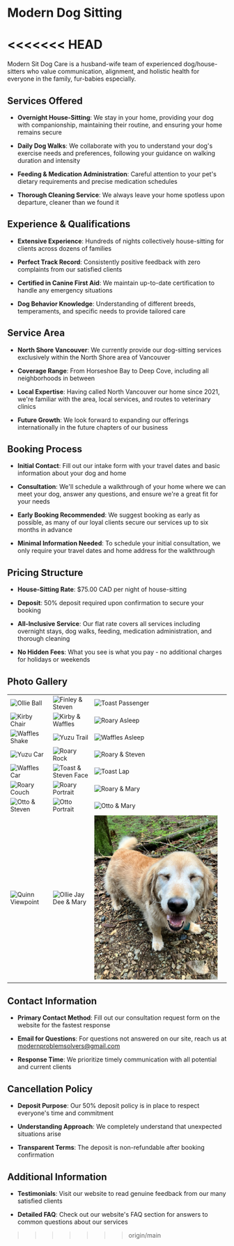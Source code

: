 # Modern Dog Sitting

<<<<<<< HEAD
=======
Modern Sit Dog Care is a husband-wife team of experienced dog/house-sitters who value communication, alignment, and holistic health for everyone in the family, fur-babies especially.

## Services Offered

- **Overnight House-Sitting**: We stay in your home, providing your dog with companionship, maintaining their routine, and ensuring your home remains secure
  
- **Daily Dog Walks**: We collaborate with you to understand your dog's exercise needs and preferences, following your guidance on walking duration and intensity
  
- **Feeding & Medication Administration**: Careful attention to your pet's dietary requirements and precise medication schedules
  
- **Thorough Cleaning Service**: We always leave your home spotless upon departure, cleaner than we found it

## Experience & Qualifications

- **Extensive Experience**: Hundreds of nights collectively house-sitting for clients across dozens of families
  
- **Perfect Track Record**: Consistently positive feedback with zero complaints from our satisfied clients
  
- **Certified in Canine First Aid**: We maintain up-to-date certification to handle any emergency situations
  
- **Dog Behavior Knowledge**: Understanding of different breeds, temperaments, and specific needs to provide tailored care

## Service Area

- **North Shore Vancouver**: We currently provide our dog-sitting services exclusively within the North Shore area of Vancouver
  
- **Coverage Range**: From Horseshoe Bay to Deep Cove, including all neighborhoods in between
  
- **Local Expertise**: Having called North Vancouver our home since 2021, we're familiar with the area, local services, and routes to veterinary clinics
  
- **Future Growth**: We look forward to expanding our offerings internationally in the future chapters of our business

## Booking Process

- **Initial Contact**: Fill out our intake form with your travel dates and basic information about your dog and home
  
- **Consultation**: We'll schedule a walkthrough of your home where we can meet your dog, answer any questions, and ensure we're a great fit for your needs
  
- **Early Booking Recommended**: We suggest booking as early as possible, as many of our loyal clients secure our services up to six months in advance
  
- **Minimal Information Needed**: To schedule your initial consultation, we only require your travel dates and home address for the walkthrough

## Pricing Structure

- **House-Sitting Rate**: $75.00 CAD per night of house-sitting
  
- **Deposit**: 50% deposit required upon confirmation to secure your booking
  
- **All-Inclusive Service**: Our flat rate covers all services including overnight stays, dog walks, feeding, medication administration, and thorough cleaning
  
- **No Hidden Fees**: What you see is what you pay - no additional charges for holidays or weekends

## Photo Gallery

<table>
  <tr>
    <td><img src="https://github.com/user-attachments/assets/ea4e4970-1d35-4598-8bff-c653afc06cc1" width="100%" alt="Ollie Ball"></td>
    <td><img src="https://github.com/user-attachments/assets/8576ce00-2932-4d4b-b26c-374ca366002a" width="100%" alt="Finley & Steven"></td>
    <td><img src="https://github.com/user-attachments/assets/d01f773f-bb6d-463d-a709-8aa26732ceee" width="100%" alt="Toast Passenger"></td>
  </tr>
  <tr>
    <td><img src="https://github.com/user-attachments/assets/f297288a-f3ad-4b07-bff9-f5c1856b0487" width="100%" alt="Kirby Chair"></td>
    <td><img src="https://github.com/user-attachments/assets/e2c28367-25de-437c-8be1-d7af2b6ab132" width="100%" alt="Kirby & Waffles"></td>
    <td><img src="https://github.com/user-attachments/assets/a8c48ff0-4894-45bd-9289-36a079c678aa" width="100%" alt="Roary Asleep"></td>
  </tr>
  <tr>
    <td><img src="https://github.com/user-attachments/assets/0dc71643-62e6-4f8b-9b90-b68c3b540f83" width="100%" alt="Waffles Shake"></td>
    <td><img src="https://github.com/user-attachments/assets/735f041d-25f4-4f47-9291-f13e8251241e" width="100%" alt="Yuzu Trail"></td>
    <td><img src="https://github.com/user-attachments/assets/e16811c0-f82b-4c1d-ae7f-605882673c5f" width="100%" alt="Waffles Asleep"></td>
  </tr>
  <tr>
    <td><img src="https://github.com/user-attachments/assets/a3bf8a90-e2af-408c-bfe5-353960190643" width="100%" alt="Yuzu Car"></td>
    <td><img src="https://github.com/user-attachments/assets/e89ae0ae-7758-40d3-9081-76addce9b268" width="100%" alt="Roary Rock"></td>
    <td><img src="https://github.com/user-attachments/assets/135de395-87fc-4e2c-b47d-6507ec1c68b4" width="100%" alt="Roary & Steven"></td>
  </tr>
  <tr>
    <td><img src="https://github.com/user-attachments/assets/8145d7b5-6d38-4999-ae28-7a46135b6032" width="100%" alt="Waffles Car"></td>
    <td><img src="https://github.com/user-attachments/assets/0e23c079-5243-49b2-bf5b-b08b08b29a36" width="100%" alt="Toast & Steven Face"></td>
    <td><img src="https://github.com/user-attachments/assets/42ce5eab-70bc-4879-9044-660b47087379" width="100%" alt="Toast Lap"></td>
    </tr>
  <tr>
    <td><img src="https://github.com/user-attachments/assets/11def500-778d-40a6-8296-d11887079b09" width="100%" alt="Roary Couch"></td>
    <td><img src="https://github.com/user-attachments/assets/5bc09293-7667-4bfa-afbc-c8575173dd2c" width="100%" alt="Roary Portrait"></td>
    <td><img src="https://github.com/user-attachments/assets/63836ecc-1e10-4181-8dc8-51cb3b15bbf8" width="100%" alt="Roary & Mary"></td>
  </tr>
  <tr>
    <td><img src="https://github.com/user-attachments/assets/6d82d648-50be-431c-81ab-82af8cde065e" width="100%" alt="Otto & Steven"></td>
    <td><img src="https://github.com/user-attachments/assets/0611d6e2-3d37-4819-aa76-316109981005" width="100%" alt="Otto Portrait"></td>
    <td><img src="https://github.com/user-attachments/assets/40ec198b-38f6-476d-9083-39bc93a6cc8f" width="100%" alt="Otto & Mary"></td>
  </tr>
  <tr>
    <td><img src="https://github.com/user-attachments/assets/042adc80-dcc2-43ce-a546-f448f8108e5f" width="100%" alt="Quinn Viewpoint"></td>
    <td><img src="https://github.com/user-attachments/assets/2a5e1e55-010e-4354-b95f-f5766c194030" width="100%" alt="Ollie Jay Dee & Mary"></td>
    <td><img src="https://github.com/s-pecksen/Modern-Sit/blob/main/images/Kona%20smile.jpg" width="100%" alt="Kona smile"></td>
    <td></td>
  </tr>
</table>

## Contact Information

- **Primary Contact Method**: Fill out our consultation request form on the website for the fastest response
  
- **Email for Questions**: For questions not answered on our site, reach us at modernproblemsolvers@gmail.com
  
- **Response Time**: We prioritize timely communication with all potential and current clients

## Cancellation Policy

- **Deposit Purpose**: Our 50% deposit policy is in place to respect everyone's time and commitment
  
- **Understanding Approach**: We completely understand that unexpected situations arise
  
- **Transparent Terms**: The deposit is non-refundable after booking confirmation

## Additional Information

- **Testimonials**: Visit our website to read genuine feedback from our many satisfied clients
  
- **Detailed FAQ**: Check out our website's FAQ section for answers to common questions about our services
>>>>>>> origin/main
